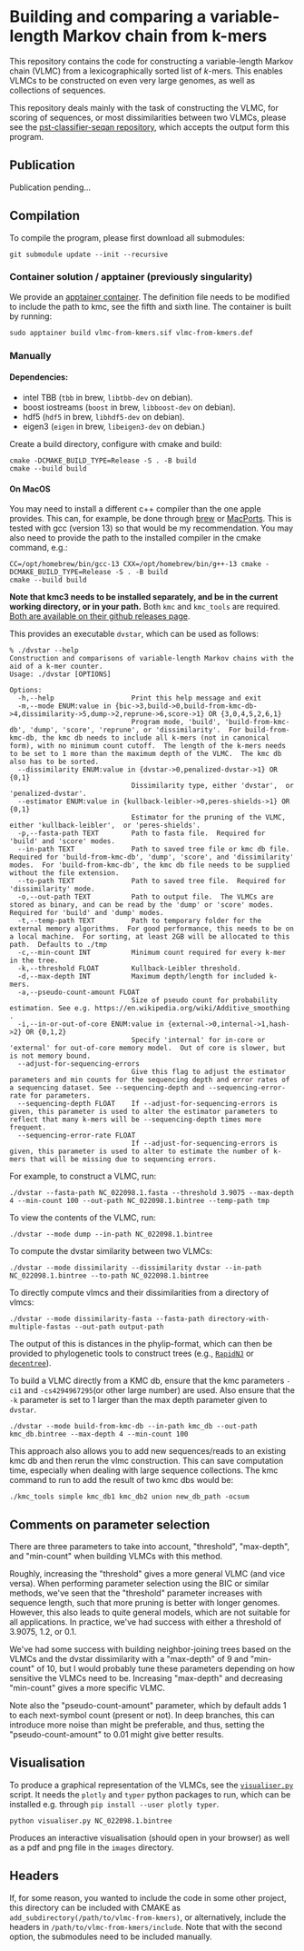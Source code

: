 # Building and comparing a variable-length Markov chain from k-mers

This repository contains the code for constructing a variable-length Markov chain (VLMC) from a lexicographically
sorted list of _k_-mers. This enables VLMCs to be constructed on even very large genomes, as well as collections
of sequences.

This repository deals mainly with the task of constructing the VLMC, for scoring of sequences, or most dissimilarities
between
two VLMCs, please see the [pst-classifier-seqan repository](https://github.com/Schlieplab/PstClassifierSeqan), which
accepts the output form this program.

## Publication

Publication pending...

## Compilation

To compile the program, please first download all submodules:

```shell script
git submodule update --init --recursive
```

### Container solution / apptainer (previously singularity)

We provide an [apptainer container](https://apptainer.org/). The definition file needs to be modified to
include the path to kmc, see the fifth and sixth line. The container is built by running:

```shell script
sudo apptainer build vlmc-from-kmers.sif vlmc-from-kmers.def
```

### Manually

#### Dependencies:

* intel TBB (`tbb` in brew, `libtbb-dev` on debian).
* boost iostreams (`boost` in brew, `libboost-dev` on debian).
* hdf5 (`hdf5` in brew, `libhdf5-dev` on debian).
* eigen3 (`eigen` in brew, `libeigen3-dev` on debian.)

Create a build directory, configure with cmake and build:

```shell script
cmake -DCMAKE_BUILD_TYPE=Release -S . -B build
cmake --build build
```

#### On MacOS
You may need to install a different c++ compiler than the one apple provides. This can, for example, be done through [brew](https://brew.sh/) or [MacPorts](https://www.macports.org/). This is tested with gcc (version 13) so that would be my recommendation. You may also need to provide the path to the installed compiler in the cmake command, e.g.:

```shell script
CC=/opt/homebrew/bin/gcc-13 CXX=/opt/homebrew/bin/g++-13 cmake -DCMAKE_BUILD_TYPE=Release -S . -B build
cmake --build build
```

__Note that kmc3 needs to be installed separately, and be in the current working directory, or in your path.__
Both `kmc` and `kmc_tools` are required. [Both are available on their github releases page](https://github.com/refresh-bio/KMC/releases).

This provides an executable `dvstar`, which can be used as follows:

```shell
% ./dvstar --help
Construction and comparisons of variable-length Markov chains with the aid of a k-mer counter.
Usage: ./dvstar [OPTIONS]

Options:
  -h,--help                   Print this help message and exit
  -m,--mode ENUM:value in {bic->3,build->0,build-from-kmc-db->4,dissimilarity->5,dump->2,reprune->6,score->1} OR {3,0,4,5,2,6,1}
                              Program mode, 'build', 'build-from-kmc-db', 'dump', 'score', 'reprune', or 'dissimilarity'.  For build-from-kmc-db, the kmc db needs to include all k-mers (not in canonical form), with no minimum count cutoff.  The length of the k-mers needs to be set to 1 more than the maximum depth of the VLMC.  The kmc db also has to be sorted.
  --dissimilarity ENUM:value in {dvstar->0,penalized-dvstar->1} OR {0,1}
                              Dissimilarity type, either 'dvstar',  or 'penalized-dvstar'.
  --estimator ENUM:value in {kullback-leibler->0,peres-shields->1} OR {0,1}
                              Estimator for the pruning of the VLMC, either 'kullback-leibler',  or 'peres-shields'.
  -p,--fasta-path TEXT        Path to fasta file.  Required for 'build' and 'score' modes.
  --in-path TEXT              Path to saved tree file or kmc db file.  Required for 'build-from-kmc-db', 'dump', 'score', and 'dissimilarity' modes.  For 'build-from-kmc-db', the kmc db file needs to be supplied without the file extension.
  --to-path TEXT              Path to saved tree file.  Required for 'dissimilarity' mode.
  -o,--out-path TEXT          Path to output file.  The VLMCs are stored as binary, and can be read by the 'dump' or 'score' modes.  Required for 'build' and 'dump' modes.
  -t,--temp-path TEXT         Path to temporary folder for the external memory algorithms.  For good performance, this needs to be on a local machine.  For sorting, at least 2GB will be allocated to this path.  Defaults to ./tmp
  -c,--min-count INT          Minimum count required for every k-mer in the tree.
  -k,--threshold FLOAT        Kullback-Leibler threshold.
  -d,--max-depth INT          Maximum depth/length for included k-mers.
  -a,--pseudo-count-amount FLOAT
                              Size of pseudo count for probability estimation. See e.g. https://en.wikipedia.org/wiki/Additive_smoothing .
  -i,--in-or-out-of-core ENUM:value in {external->0,internal->1,hash->2} OR {0,1,2}
                              Specify 'internal' for in-core or 'external' for out-of-core memory model.  Out of core is slower, but is not memory bound.
  --adjust-for-sequencing-errors
                              Give this flag to adjust the estimator parameters and min counts for the sequencing depth and error rates of a sequencing dataset. See --sequencing-depth and --sequencing-error-rate for parameters.
  --sequencing-depth FLOAT    If --adjust-for-sequencing-errors is given, this parameter is used to alter the estimator parameters to reflect that many k-mers will be --sequencing-depth times more frequent.
  --sequencing-error-rate FLOAT
                              If --adjust-for-sequencing-errors is given, this parameter is used to alter to estimate the number of k-mers that will be missing due to sequencing errors.
```

For example, to construct a VLMC, run:

```shell
./dvstar --fasta-path NC_022098.1.fasta --threshold 3.9075 --max-depth 4 --min-count 100 --out-path NC_022098.1.bintree --temp-path tmp
```

To view the contents of the VLMC, run:

```shell
./dvstar --mode dump --in-path NC_022098.1.bintree
```

To compute the dvstar similarity between two VLMCs:

```shell
./dvstar --mode dissimilarity --dissimilarity dvstar --in-path NC_022098.1.bintree --to-path NC_022098.1.bintree
```

To directly compute vlmcs and their dissimilarities from a directory of vlmcs:

```shell
./dvstar --mode dissimilarity-fasta --fasta-path directory-with-multiple-fastas --out-path output-path
```

The output of this is distances in the phylip-format, which can then be provided to phylogenetic tools to construct trees (e.g., [`RapidNJ`](https://github.com/somme89/rapidNJ) or [`decentree`](https://github.com/iqtree/decenttree)).

To build a VLMC directly from a KMC db, ensure that the kmc parameters `-ci1` and `-cs4294967295`(or other large number)
are used. Also ensure that the `-k` parameter is set to 1 larger than the max depth parameter given to `dvstar`.

```shell
./dvstar --mode build-from-kmc-db --in-path kmc_db --out-path kmc_db.bintree --max-depth 4 --min-count 100
```

This approach also allows you to add new sequences/reads to an existing kmc db and then rerun the vlmc construction.
This can save computation time, especially when dealing with large sequence collections. The kmc command to run to add
the result of two kmc dbs would be:

```shell
./kmc_tools simple kmc_db1 kmc_db2 union new_db_path -ocsum
```

## Comments on parameter selection

There are three parameters to take into account, "threshold", "max-depth", and "min-count" when building VLMCs with this method.

Roughly, increasing the "threshold" gives a more general VLMC (and vice versa). When performing parameter selection using the BIC or similar methods, we've seen that the "threshold" parameter increases with sequence length, such that more pruning is better with longer genomes. However, this also leads to quite general models, which are not suitable for all applications. In practice, we've had success with either a threshold of 3.9075, 1.2, or 0.1.

We've had some success with building neighbor-joining trees based on the VLMCs and the dvstar dissimilarity with a "max-depth" of 9 and "min-count" of 10, but I would probably tune these parameters depending on how sensitive the VLMCs need to be. Increasing "max-depth" and decreasing "min-count" gives a more specific VLMC.

Note also the "pseudo-count-amount" parameter, which by default adds 1 to each next-symbol count (present or not). In deep branches, this can introduce more noise than might be preferable, and thus, setting the "pseudo-count-amount" to 0.01 might give better results.

## Visualisation

To produce a graphical representation of the VLMCs, see the [`visualiser.py`](visualiser.py) script.
It needs the `plotly` and `typer` python packages to run, which can be installed e.g.
through `pip install --user plotly typer`.

```shell
python visualiser.py NC_022098.1.bintree
```

Produces an interactive visualisation (should open in your browser) as well as a pdf and png file in the `images`
directory.

## Headers

If, for some reason, you wanted to include the code in some other project, this directory can be included with CMAKE as
`add_subdirectory(/path/to/vlmc-from-kmers)`, or alternatively, include the headers
in `/path/to/vlmc-from-kmers/include`.
Note that with the second option, the submodules need to be included manually.
